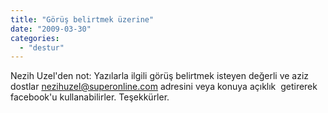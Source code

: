 ```yaml
---
title: "Görüş belirtmek üzerine"
date: "2009-03-30"
categories: 
  - "destur"
---
```


Nezih Uzel'den not: Yazılarla ilgili görüş belirtmek isteyen değerli ve aziz dostlar [nezihuzel@superonline.com](mailto:nezihuzel@superonline.com) adresini veya konuya açıklık  getirerek facebook'u kullanabilirler. Teşekkürler.
